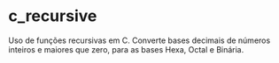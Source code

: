 # c_recursive
Uso de funções recursivas em C. 
Converte bases decimais de números inteiros e maiores que zero, para as bases Hexa, Octal e Binária.
